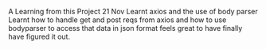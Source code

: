 A Learning from this Project
21 Nov
Learnt axios and the use of body parser
Learnt how to handle get and post reqs from axios and how to use bodyparser to access that data in json format feels great to have finally have figured it out.
